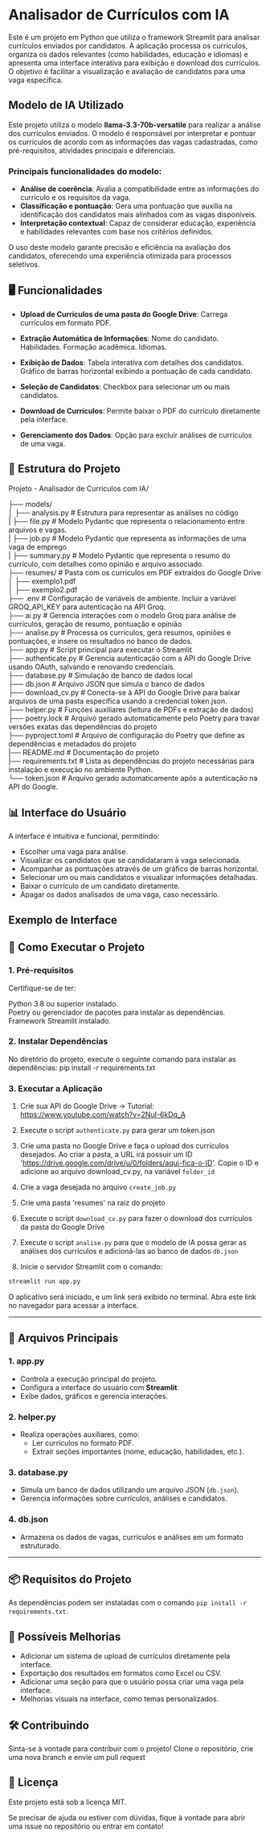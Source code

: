 # Analisador de Currículos com IA
Este é um projeto em Python que utiliza o framework Streamlit para analisar currículos enviados por candidatos. A aplicação processa os currículos, organiza os dados relevantes (como habilidades, educação e idiomas) e apresenta uma interface interativa para exibição e download dos currículos. O objetivo é facilitar a visualização e avaliação de candidatos para uma vaga específica.

## Modelo de IA Utilizado

Este projeto utiliza o modelo **llama-3.3-70b-versatile** para realizar a análise dos currículos enviados. O modelo é responsável por interpretar e pontuar os currículos de acordo com as informações das vagas cadastradas, como pré-requisitos, atividades principais e diferenciais.

### Principais funcionalidades do modelo:

- **Análise de coerência**: Avalia a compatibilidade entre as informações do currículo e os requisitos da vaga.
- **Classificação e pontuação**: Gera uma pontuação que auxilia na identificação dos candidatos mais alinhados com as vagas disponíveis.
- **Interpretação contextual**: Capaz de considerar educação, experiência e habilidades relevantes com base nos critérios definidos.

O uso deste modelo garante precisão e eficiência na avaliação dos candidatos, oferecendo uma experiência otimizada para processos seletivos.

## 🖥️ Funcionalidades

- **Upload de Currículos de uma pasta do Google Drive**: Carrega currículos em formato PDF.
- **Extração Automática de Informações**:
Nome do candidato.
Habilidades.
Formação acadêmica.
Idiomas.
 

- **Exibição de Dados**:
Tabela interativa com detalhes dos candidatos.
Gráfico de barras horizontal exibindo a pontuação de cada candidato.


- **Seleção de Candidatos**:
Checkbox para selecionar um ou mais candidatos.


- **Download de Currículos**: Permite baixar o PDF do currículo diretamente pela interface.
- **Gerenciamento dos Dados**: Opção para excluir análises de currículos de uma vaga.


## 📂 Estrutura do Projeto
Projeto - Analisador de Curriculos com IA/ <br/>

├── models/ <br/>
│   ├── analysis.py        # Estrutura para representar as análises no código <br/>
|   ├── file.py            # Modelo Pydantic que representa o relacionamento entre arquivos e vagas. <br/>
|   ├── job.py             # Modelo Pydantic que representa as informações de uma vaga de emprego <br/>
|   ├── summary.py         # Modelo Pydantic que representa o resumo do currículo, com detalhes como opinião e arquivo associado. <br/>
├── resumes/               # Pasta com os currículos em PDF extraídos do Google Drive <br/>
│   ├── exemplo1.pdf <br/>
│   ├── exemplo2.pdf <br/>
├── .env                   # Configuração de variáveis de ambiente. Incluir a variável GROQ_API_KEY para autenticação na API Groq. <br/>
├── ai.py                  # Gerencia interações com o modelo Groq para análise de currículos, geração de resumo, pontuação e opinião <br/>
├── analise.py             # Processa os currículos, gera resumos, opiniões e pontuações, e insere os resultados no banco de dados. <br/>
├── app.py                 # Script principal para executar o Streamlit <br/>
├── authenticate.py        # Gerencia autenticação com a API do Google Drive usando OAuth, salvando e renovando credenciais. <br/>
├── database.py            # Simulação de banco de dados local <br/>
├── db.json                # Arquivo JSON que simula o banco de dados <br/>
├── download_cv.py         # Conecta-se à API do Google Drive para baixar arquivos de uma pasta específica usando a credencial token.json. <br/>
├── helper.py              # Funções auxiliares (leitura de PDFs e extração de dados) <br/>
├── poetry.lock            # Arquivo gerado automaticamente pelo Poetry para travar versões exatas das dependências do projeto <br/>
├── pyproject.toml         # Arquivo de configuração do Poetry que define as dependências e metadados do projeto <br/>
|── README.md              # Documentação do projeto <br/>
|── requirements.txt       # Lista as dependências do projeto necessárias para instalação e execução no ambiente Python. <br/>
└── token.json             # Arquivo gerado automaticamente após a autenticação na API do Google. <br/>


## 📊 Interface do Usuário
A interface é intuitiva e funcional, permitindo:

- Escolher uma vaga para análise.
- Visualizar os candidatos que se candidataram à vaga selecionada.
- Acompanhar as pontuações através de um gráfico de barras horizontal.
- Selecionar um ou mais candidatos e visualizar informações detalhadas.
- Baixar o currículo de um candidato diretamente.
- Apagar os dados analisados de uma vaga, caso necessário.

## Exemplo de Interface


## 🚀 Como Executar o Projeto

### 1. Pré-requisitos
Certifique-se de ter:

Python 3.8 ou superior instalado.<br/>
Poetry ou gerenciador de pacotes para instalar as dependências.<br/>
Framework Streamlit instalado.<br/>

### 2. Instalar Dependências
No diretório do projeto, execute o seguinte comando para instalar as dependências:
pip install -r requirements.txt


### 3. Executar a Aplicação

1. Crie sua API do Google Drive -> Tutorial: https://www.youtube.com/watch?v=2NuI-6kDq_A

2. Execute o script ```authenticate.py``` para gerar um token.json 

3. Crie uma pasta no Google Drive e faça o upload dos currículos desejados. Ao criar a pasta, a URL irá possuir um ID 
'https://drive.google.com/drive/u/0/folders/aqui-fica-o-ID'. Copie o ID e adicione ao arquivo download_cv.py, na variável ```folder_id```

4. Crie a vaga desejada no arquivo ```create_job.py```

5. Crie uma pasta 'resumes' na raiz do projeto

6. Execute o script ```download_cv.py``` para fazer o download dos currículos da pasta do Google Drive

7. Execute o script ```analise.py``` para que o modelo de IA possa gerar as análises dos currículos e adicioná-las ao banco de dados ```db.json```

8. Inicie o servidor Streamlit com o comando:

```bash
streamlit run app.py
```

O aplicativo será iniciado, e um link será exibido no terminal. Abra este link no navegador para acessar a interface.

---

## **📄 Arquivos Principais**

### **1. app.py**
- Controla a execução principal do projeto.
- Configura a interface do usuário com **Streamlit**.
- Exibe dados, gráficos e gerencia interações.

### **2. helper.py**
- Realiza operações auxiliares, como:
  - Ler currículos no formato PDF.
  - Extrair seções importantes (nome, educação, habilidades, etc.).

### **3. database.py**
- Simula um banco de dados utilizando um arquivo JSON (`db.json`).
- Gerencia informações sobre currículos, análises e candidatos.

### **4. db.json**
- Armazena os dados de vagas, currículos e análises em um formato estruturado.

---

## **📦 Requisitos do Projeto**

As dependências podem ser instaladas com o comando `pip install -r requirements.txt`.


## 🔧 Possíveis Melhorias

- Adicionar um sistema de upload de currículos diretamente pela interface.
- Exportação dos resultados em formatos como Excel ou CSV.
- Adicionar uma seção para que o usuário possa criar uma vaga pela interface.
- Melhorias visuais na interface, como temas personalizados.


## 🛠️ Contribuindo
Sinta-se à vontade para contribuir com o projeto! Clone o repositório, crie uma nova branch e envie um pull request


## 📄 Licença
Este projeto está sob a licença MIT. 

Se precisar de ajuda ou estiver com dúvidas, fique à vontade para abrir uma issue no repositório ou entrar em contato!
